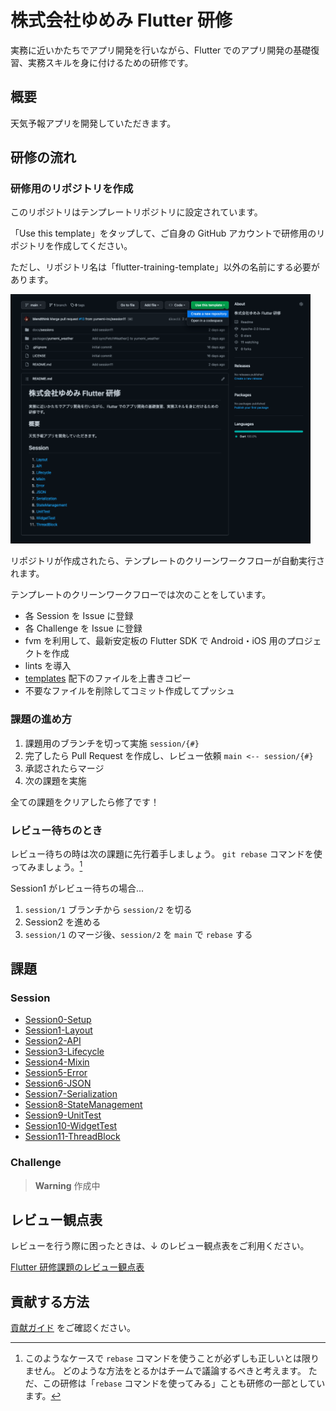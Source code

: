 # 株式会社ゆめみ Flutter 研修

実務に近いかたちでアプリ開発を行いながら、Flutter でのアプリ開発の基礎復習、実務スキルを身に付けるための研修です。

## 概要

天気予報アプリを開発していただきます。

## 研修の流れ

### 研修用のリポジトリを作成

このリポジトリはテンプレートリポジトリに設定されています。

「Use this template」をタップして、ご自身の GitHub アカウントで研修用のリポジトリを作成してください。

ただし、リポジトリ名は「flutter-training-template」以外の名前にする必要があります。

<img src="docs/images/template.png" width="480" alt="template">

リポジトリが作成されたら、テンプレートのクリーンワークフローが自動実行されます。

テンプレートのクリーンワークフローでは次のことをしています。

- 各 Session を Issue に登録
- 各 Challenge を Issue に登録
- fvm を利用して、最新安定板の Flutter SDK で Android・iOS 用のプロジェクトを作成
- lints を導入
- [templates] 配下のファイルを上書きコピー
- 不要なファイルを削除してコミット作成してプッシュ

### 課題の進め方

1. 課題用のブランチを切って実施
   `session/{#}`
2. 完了したら Pull Request を作成し、レビュー依頼
   `main <-- session/{#}`
3. 承認されたらマージ
4. 次の課題を実施

全ての課題をクリアしたら修了です！

### レビュー待ちのとき

レビュー待ちの時は次の課題に先行着手しましょう。
`git rebase` コマンドを使ってみましょう。[^1]

Session1 がレビュー待ちの場合...

1. `session/1` ブランチから `session/2` を切る
2. Session2 を進める
3. `session/1` のマージ後、`session/2` を `main` で `rebase` する

[^1]: このようなケースで `rebase` コマンドを使うことが必ずしも正しいとは限りません。
どのような方法をとるかはチームで議論するべきと考えます。
ただ、この研修は「`rebase` コマンドを使ってみる」ことも研修の一部としています。

## 課題

### Session

- [Session0-Setup]
- [Session1-Layout]
- [Session2-API]
- [Session3-Lifecycle]
- [Session4-Mixin]
- [Session5-Error]
- [Session6-JSON]
- [Session7-Serialization]
- [Session8-StateManagement]
- [Session9-UnitTest]
- [Session10-WidgetTest]
- [Session11-ThreadBlock]

### Challenge

> **Warning**
> 作成中

## レビュー観点表

レビューを行う際に困ったときは、↓ のレビュー観点表をご利用ください。

[Flutter 研修課題のレビュー観点表]

## 貢献する方法

[貢献ガイド] をご確認ください。

<!-- Links -->

[templates]: .github/templates

[Session0-Setup]: docs/sessions/setup.md

[Session1-Layout]: docs/sessions/layout.md

[Session2-API]: docs/sessions/api.md

[Session3-Lifecycle]: docs/sessions/lifecycle.md

[Session4-Mixin]: docs/sessions/mixin.md

[Session5-Error]: docs/sessions/error.md

[Session6-JSON]: docs/sessions/json.md

[Session7-Serialization]: docs/sessions/serialization.md

[Session8-StateManagement]: docs/sessions/state_management.md

[Session9-UnitTest]: docs/sessions/unit_test.md

[Session10-WidgetTest]: docs/sessions/widget_test.md

[Session11-ThreadBlock]: docs/sessions/thread_block.md

[Flutter 研修課題のレビュー観点表]: https://notion.yumemi.co.jp/flutter%E7%A0%94%E4%BF%AE%E8%AA%B2%E9%A1%8C%E3%81%AE%E3%83%AC%E3%83%93%E3%83%A5%E3%83%BC%E8%A6%B3%E7%82%B9%E8%A1%A8

[貢献ガイド]: docs/contributing/CONTRIBUTING.md
